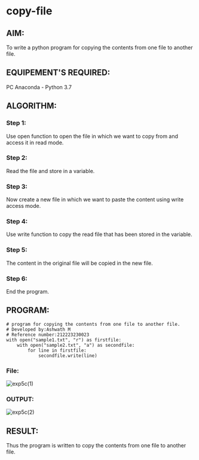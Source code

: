 # copy-file
## AIM:
To write a python program for copying the contents from one file to another file.
## EQUIPEMENT'S REQUIRED: 
PC
Anaconda - Python 3.7
## ALGORITHM: 
### Step 1:
Use open function to open the file in which we want to copy from and access it in read mode.
### Step 2: 
Read the file and store in a variable.
### Step 3: 
Now create a new file in which we want to paste the content using write access mode.
### Step 4:  
Use write function to copy the read file that has been stored in the variable.
### Step 5: 
The content in the original file will be copied in the new file.
### Step 6: 
End the program.
## PROGRAM:
```
# program for copying the contents from one file to another file.
# Developed by:Ashwath M
# Reference number:212223230023
with open("sample1.txt", "r") as firstfile:
    with open("sample2.txt", "a") as secondfile:
        for line in firstfile:
            secondfile.write(line)
```
### File:
![exp5c(1)](https://github.com/Rohiit2005/copy-file/assets/138849178/fd566f39-772a-411c-8df0-cea8e65dd98b)

### OUTPUT:
![exp5c(2)](https://github.com/Rohiit2005/copy-file/assets/138849178/6a52e97e-732b-4383-a65a-ea13daed83e3)



## RESULT:
Thus the program is written to copy the contents from one file to another file.
